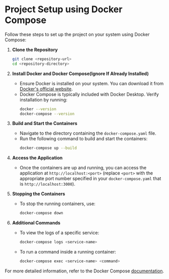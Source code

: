 # Project Setup using Docker Compose

Follow these steps to set up the project on your system using Docker Compose:

1. **Clone the Repository**
    ```sh
    git clone <repository-url>
    cd <repository-directory>
    ```

2. **Install Docker and Docker Compose(Ignore If Already Installed)**
    - Ensure Docker is installed on your system. You can download it from [Docker's official website](https://www.docker.com/get-started).
    - Docker Compose is typically included with Docker Desktop. Verify installation by running:
      ```sh
      docker --version
      docker-compose --version
      ```

3. **Build and Start the Containers**
    - Navigate to the directory containing the `docker-compose.yaml` file.
    - Run the following command to build and start the containers:
      ```sh
      docker-compose up --build
      ```

4. **Access the Application**
    - Once the containers are up and running, you can access the application at `http://localhost:<port>` (replace `<port>` with the appropriate port number specified in your `docker-compose.yaml` that is `http://localhost:3000`).

5. **Stopping the Containers**
    - To stop the running containers, use:
      ```sh
      docker-compose down
      ```

6. **Additional Commands**
    - To view the logs of a specific service:
      ```sh
      docker-compose logs <service-name>
      ```
    - To run a command inside a running container:
      ```sh
      docker-compose exec <service-name> <command>
      ```

For more detailed information, refer to the Docker Compose [documentation](https://docs.docker.com/compose/).